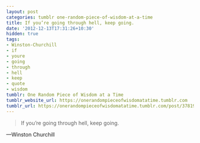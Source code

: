 ```yaml
---
layout: post
categories: tumblr one-random-piece-of-wisdom-at-a-time
title: If you’re going through hell, keep going.
date: '2012-12-13T17:31:26+10:30'
hidden: true
tags:
- Winston-Churchill
- if
- youre
- going
- through
- hell
- keep
- quote
- wisdom
tumblr: One Random Piece of Wisdom at a Time
tumblr_website_url: https://onerandompieceofwisdomatatime.tumblr.com
tumblr_url: https://onerandompieceofwisdomatatime.tumblr.com/post/37819130466/if-youre-going-through-hell-keep-going
---
```

> If you’re going through hell, keep going.

—Winston Churchill
